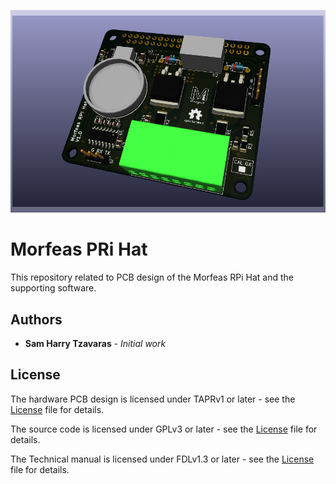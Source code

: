 ![picture](./Docs/Artwork/PCB_3d_render.png)
# Morfeas PRi Hat

This repository related to PCB design of the Morfeas RPi Hat and the supporting software.

## Authors
* **Sam Harry Tzavaras** - *Initial work*

## License
The hardware PCB design is licensed under TAPRv1 or later - see the [License](./Hardware/TAPR_Open_Hardware_License_v1.0.pdf) file for details.

The source code is licensed under GPLv3 or later - see the [License](../License) file for details.

The Technical manual is licensed under FDLv1.3 or later - see the [License](./Docs/Documentation/fdl-1.3.pdf) file for details.
